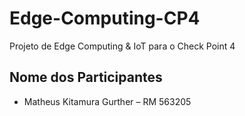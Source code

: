 # Edge-Computing-CP4

Projeto de Edge Computing & IoT para o Check Point 4

## Nome dos Participantes
- Matheus Kitamura Gurther – RM 563205  
